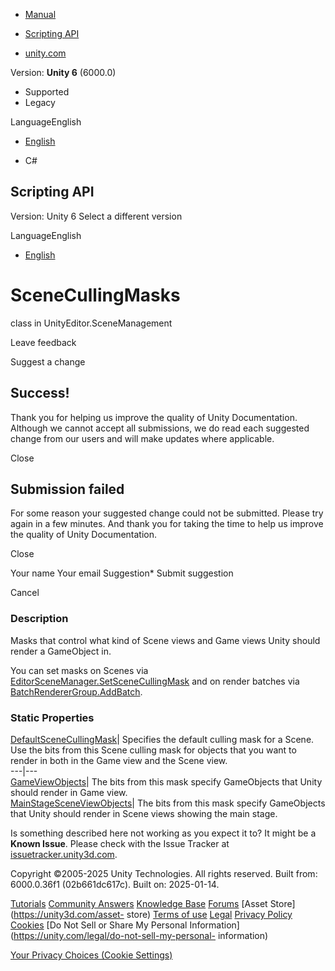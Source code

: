 [ ]()

  * [Manual](../Manual/index.html)
  * [Scripting API](../ScriptReference/index.html)

  * [unity.com](https://unity.com/)

Version: **Unity 6** (6000.0)

  * Supported
  * Legacy

LanguageEnglish

  * [English]()

  * C#

[ ](https://docs.unity3d.com)

## Scripting API

Version: Unity 6 Select a different version

LanguageEnglish

  * [English]()

# SceneCullingMasks

class in UnityEditor.SceneManagement

Leave feedback

Suggest a change

## Success!

Thank you for helping us improve the quality of Unity Documentation. Although
we cannot accept all submissions, we do read each suggested change from our
users and will make updates where applicable.

Close

## Submission failed

For some reason your suggested change could not be submitted. Please <a>try
again</a> in a few minutes. And thank you for taking the time to help us
improve the quality of Unity Documentation.

Close

Your name Your email Suggestion* Submit suggestion

Cancel

[ ]()

### Description

Masks that control what kind of Scene views and Game views Unity should render
a GameObject in.

You can set masks on Scenes via
[EditorSceneManager.SetSceneCullingMask](SceneManagement.EditorSceneManager.SetSceneCullingMask.html)
and on render batches via
[BatchRendererGroup.AddBatch](Rendering.BatchRendererGroup.AddBatch.html).

### Static Properties

[DefaultSceneCullingMask](SceneManagement.SceneCullingMasks.DefaultSceneCullingMask.html)|
Specifies the default culling mask for a Scene. Use the bits from this Scene
culling mask for objects that you want to render in both in the Game view and
the Scene view.  
---|---  
[GameViewObjects](SceneManagement.SceneCullingMasks.GameViewObjects.html)| The
bits from this mask specify GameObjects that Unity should render in Game view.  
[MainStageSceneViewObjects](SceneManagement.SceneCullingMasks.MainStageSceneViewObjects.html)|
The bits from this mask specify GameObjects that Unity should render in Scene
views showing the main stage.  
  
Is something described here not working as you expect it to? It might be a
**Known Issue**. Please check with the Issue Tracker at
[issuetracker.unity3d.com](https://issuetracker.unity3d.com).

Copyright ©2005-2025 Unity Technologies. All rights reserved. Built from:
6000.0.36f1 (02b661dc617c). Built on: 2025-01-14.

[Tutorials](https://unity3d.com/learn) [Community
Answers](https://answers.unity3d.com) [Knowledge
Base](https://support.unity3d.com/hc/en-us)
[Forums](https://forum.unity3d.com) [Asset Store](https://unity3d.com/asset-
store) [Terms of use](https://docs.unity3d.com/Manual/TermsOfUse.html)
[Legal](https://unity.com/legal) [Privacy
Policy](https://unity.com/legal/privacy-policy)
[Cookies](https://unity.com/legal/cookie-policy) [Do Not Sell or Share My
Personal Information](https://unity.com/legal/do-not-sell-my-personal-
information)

[Your Privacy Choices (Cookie Settings)](javascript:void\(0\);)

